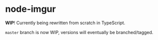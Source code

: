 # node-imgur

**WIP**! Currently being rewritten from scratch in TypeScript.

`master` branch is now WIP, versions will eventually be branched/tagged.
